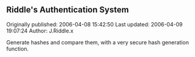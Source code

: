 ## Riddle's Authentication System 
Originally published: 2006-04-08 15:42:50 
Last updated: 2006-04-09 19:07:24 
Author: J.Riddle.x  
 
Generate hashes and compare them, with a very secure hash generation function.